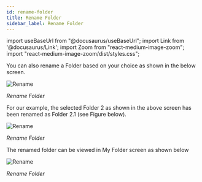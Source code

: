 ```yaml
---
id: rename-folder
title: Rename Folder
sidebar_label: Rename Folder
---
```

import useBaseUrl from "@docusaurus/useBaseUrl";
import Link from '@docusaurus/Link';
import Zoom from "react-medium-image-zoom";
import "react-medium-image-zoom/dist/styles.css";

You can also rename a Folder based on your choice as shown in the below screen.

  <div class="center">
    <Zoom>
      <img alt="Rename" src={useBaseUrl('doc-images/user-guide/folder8_.png')}/>
    </Zoom>
  </div>

*Rename Folder*

For our example, the selected Folder 2 as shown in the above screen has been renamed as Folder 2.1 (see Figure below).

  <div class="center">
    <Zoom>
      <img alt="Rename" src={useBaseUrl('doc-images/user-guide/folder9_.png')}/>
    </Zoom>
  </div>

*Rename Folder*

The renamed folder can be viewed in My Folder screen as shown below

  <div class="center">
    <Zoom>
      <img alt="Rename" src={useBaseUrl('doc-images/user-guide/folder10_.png')}/>
    </Zoom>
  </div>

*Rename Folder*

